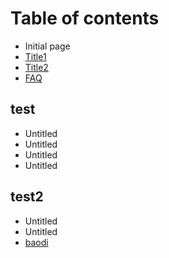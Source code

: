 # Table of contents

* Initial page
* [Title1](title1.md)
* [Title2](untitled.md)
* [FAQ](faq.md)

## test

* Untitled
* Untitled
* Untitled
* Untitled

## test2

* Untitled
* Untitled
* [baodi](http://www.baidu.com)

